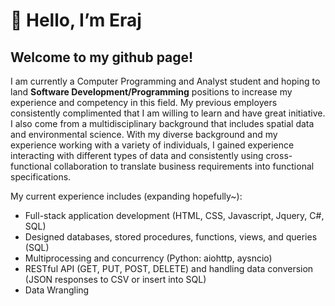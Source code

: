 # 👋 Hello, I’m Eraj 
## Welcome to my github page! 

I am currently a Computer Programming and Analyst student and hoping to land **Software Development/Programming** positions to increase my experience and competency in this field. My previous employers consistently complimented that I am willing to learn and have great initiative. I also come from a multidisciplinary background that includes spatial data and environmental science. With my diverse background and my experience working with a variety of individuals, I gained experience interacting with different types of data and consistently using cross-functional collaboration to translate business requirements into functional specifications. 

My current experience includes (expanding hopefully~):
  - Full-stack application development (HTML, CSS, Javascript, Jquery, C#, SQL) 
  - Designed databases, stored procedures, functions, views, and queries (SQL) 
  - Multiprocessing and concurrency (Python: aiohttp, aysncio) 
  - RESTful API (GET, PUT, POST, DELETE) and handling data conversion (JSON responses to CSV or insert into SQL) 
  - Data Wrangling

